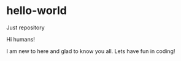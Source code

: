 # hello-world
Just repository

Hi humans!

I am new to here and glad to know you all.
Lets have fun in coding!

